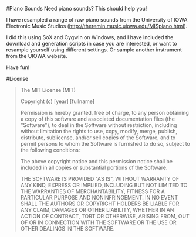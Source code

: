 #Piano Sounds
Need piano sounds? This should help you!

I have resampled a range of raw piano sounds from the University of IOWA Electronic Music Studios (http://theremin.music.uiowa.edu/MISpiano.html).

I did this using SoX and Cygwin on Windows, and I have included the download and generation scripts in case you are interested, or want to resample yourself using different settings. Or sample another instrument from the UIOWA website.

Have fun!

#License
> The MIT License (MIT)
> 
> Copyright (c) [year] [fullname]
> 
> Permission is hereby granted, free of charge, to any person obtaining a copy
> of this software and associated documentation files (the "Software"), to deal
> in the Software without restriction, including without limitation the rights
> to use, copy, modify, merge, publish, distribute, sublicense, and/or sell
> copies of the Software, and to permit persons to whom the Software is
> furnished to do so, subject to the following conditions:
> 
> The above copyright notice and this permission notice shall be included in all
> copies or substantial portions of the Software.
> 
> THE SOFTWARE IS PROVIDED "AS IS", WITHOUT WARRANTY OF ANY KIND, EXPRESS OR
> IMPLIED, INCLUDING BUT NOT LIMITED TO THE WARRANTIES OF MERCHANTABILITY,
> FITNESS FOR A PARTICULAR PURPOSE AND NONINFRINGEMENT. IN NO EVENT SHALL THE
> AUTHORS OR COPYRIGHT HOLDERS BE LIABLE FOR ANY CLAIM, DAMAGES OR OTHER
> LIABILITY, WHETHER IN AN ACTION OF CONTRACT, TORT OR OTHERWISE, ARISING FROM,
> OUT OF OR IN CONNECTION WITH THE SOFTWARE OR THE USE OR OTHER DEALINGS IN THE
> SOFTWARE.